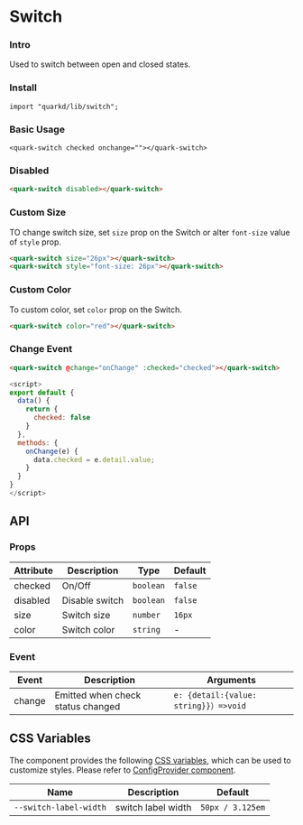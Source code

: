 # Switch

### Intro

Used to switch between open and closed states.

### Install

```tsx
import "quarkd/lib/switch";
```

### Basic Usage
```
<quark-switch checked onchange=""></quark-switch>
```

### Disabled

```html
<quark-switch disabled></quark-switch>
```
### Custom Size

TO change switch size, set `size` prop on the Switch or alter `font-size` value of `style` prop.

```html
<quark-switch size="26px"></quark-switch>
<quark-switch style="font-size: 26px"></quark-switch>
```

### Custom Color

To custom color, set `color` prop on the Switch.

```html
<quark-switch color="red"></quark-switch>
```

### Change Event

```html
<quark-switch @change="onChange" :checked="checked"></quark-switch>
```
```js
<script>
export default {
  data() {
    return {
      checked: false
    }
  },
  methods: {
    onChange(e) {
      data.checked = e.detail.value;
    }
  }
}
</script>
```

## API

### Props

| Attribute    | Description                    | Type      | Default |
|--------------|--------------------------------|-----------|---------|
| checked      | On/Off                         | `boolean` | `false` |
| disabled     | Disable switch                 | `boolean` | `false` |
| size         | Switch size                    | `number`  | `16px`  |
| color        | Switch color                   | `string`  |  -      |


### Event

| Event       | Description                             | Arguments   |
|-------------|----------------------------------|--------|
| change      | Emitted when check status changed                   | `e: {detail:{value: string}}）=>void `        |

## CSS Variables

The component provides the following [CSS variables](https://developer.mozilla.org/zh-CN/docs/Web/CSS/Using_CSS_custom_properties), which can be used to customize styles. Please refer to [ConfigProvider component](#/zh-CN/guide/theme).

| Name                     | Description                   | Default         |
| ------------------------ | ----------------------------- | --------------- |
| `--switch-label-width`   | switch label width            |  `50px / 3.125em` |
